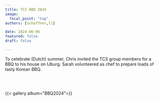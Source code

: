 ```yaml
---
title: TCS BBQ 2024
image:
  focal_point: "top"
authors: [schaffner,li]

date: 2024-06-06
featured: false
draft: false

---
```


To celebrate (Dutch) summer, Chris invited the TCS group members for a BBQ to his house on IJburg. Sarah volunteered as chef to prepare loads of tasty Korean BBQ.

<br><br>

{{< gallery album="BBQ2024">}}
